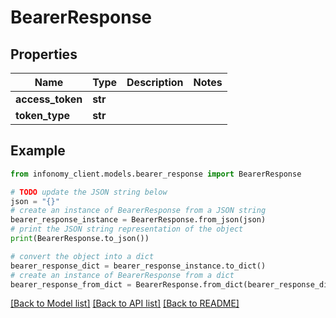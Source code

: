 # BearerResponse


## Properties

Name | Type | Description | Notes
------------ | ------------- | ------------- | -------------
**access_token** | **str** |  | 
**token_type** | **str** |  | 

## Example

```python
from infonomy_client.models.bearer_response import BearerResponse

# TODO update the JSON string below
json = "{}"
# create an instance of BearerResponse from a JSON string
bearer_response_instance = BearerResponse.from_json(json)
# print the JSON string representation of the object
print(BearerResponse.to_json())

# convert the object into a dict
bearer_response_dict = bearer_response_instance.to_dict()
# create an instance of BearerResponse from a dict
bearer_response_from_dict = BearerResponse.from_dict(bearer_response_dict)
```
[[Back to Model list]](../README.md#documentation-for-models) [[Back to API list]](../README.md#documentation-for-api-endpoints) [[Back to README]](../README.md)


